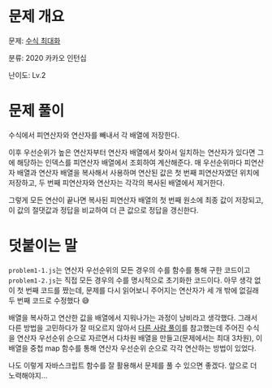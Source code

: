 # 문제 개요

문제: [수식 최대화](https://school.programmers.co.kr/learn/courses/30/lessons/67257)

분류: 2020 카카오 인턴십

난이도: Lv.2

# 문제 풀이

수식에서 피연산자와 연산자를 빼내서 각 배열에 저장한다.

이후 우선순위가 높은 연산자부터 연산자 배열에서 찾아서 일치하는 연산자가 있다면 그에 해당하는 인덱스를 피연산자 배열에서 조회하여 계산해준다. 매 우선순위마다 피연산자 배열과 연산자 배열을 복사해서 사용하며 연산된 값은 첫 번째 피연산자였던 위치에 저장하고, 두 번째 피연산자와 연산자는 각각의 복사된 배열에서 제거한다.

그렇게 모든 연산이 끝나면 복사된 피연산자 배열의 첫 번째 원소에 최종 값이 저장되고, 이 값의 절댓값과 정답을 비교하여 더 큰 값으로 정답을 갱신한다.

# 덧붙이는 말

`problem1-1.js`는 연산자 우선순위의 모든 경우의 수를 함수를 통해 구한 코드이고 `problem1-2.js`는 직접 모든 경우의 수를 명시적으로 초기화한 코드이다. 아무 생각 없이 첫 번째 코드를 짰는데, 문제를 다시 읽어보니 주어지는 연산자가 세 개 밖에 없길래 두 번째 코드로 수정했다 😅

배열을 복사하고 연산한 값을 배열에서 지워나가는 과정이 낭비라고 생각했다. 그래서 다른 방법을 고민하다가 잘 떠오르지 않아서 [다른 사람 풀이](https://school.programmers.co.kr/questions/54044)를 참고했는데 주어진 수식을 연산자 우선순위 순으로 자르면서 다차원 배열을 만들고(문제에서는 최대 3차원), 이 배열을 중첩 map 함수를 통해 연산자 우선순위 순으로 각각 연산하는 방법이 있었다.

나도 이렇게 자바스크립트 함수를 잘 활용해서 문제를 풀 수 있으면 좋겠다. 앞으로 더 노력해야지…
